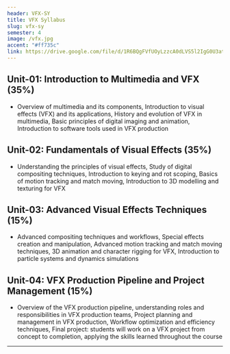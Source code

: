 ```yaml
---
header: VFX-SY
title: VFX Syllabus
slug: vfx-sy
semester: 4
image: /vfx.jpg
accent: "#ff735c"
link: https://drive.google.com/file/d/1R6BQgFVfUOyLzzcA0dLVS5l2IgG0U3at/view?usp=sharing
---
```


## Unit-01: Introduction to Multimedia and VFX (35%)

- Overview of multimedia and its components, Introduction to visual effects (VFX) and its applications, History and evolution of VFX in multimedia, Basic principles of digital imaging and animation, Introduction to software tools used in VFX production

## Unit-02: Fundamentals of Visual Effects (35%)

- Understanding the principles of visual effects, Study of digital compositing techniques, Introduction to keying and rot scoping, Basics of motion tracking and match moving, Introduction to 3D modelling and texturing for VFX

## Unit-03: Advanced Visual Effects Techniques (15%)

- Advanced compositing techniques and workflows, Special effects creation and manipulation, Advanced motion tracking and match moving techniques, 3D animation and character rigging for VFX, Introduction to particle systems and dynamics simulations

## Unit-04: VFX Production Pipeline and Project Management (15%)

- Overview of the VFX production pipeline, understanding roles and responsibilities in VFX production teams, Project planning and management in VFX production, Workflow optimization and efficiency techniques, Final project: students will work on a VFX project from concept to completion, applying the skills learned throughout the course

---
